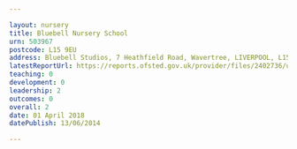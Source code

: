 ```yaml
---

layout: nursery
title: Bluebell Nursery School
urn: 503967
postcode: L15 9EU
address: Bluebell Studios, 7 Heathfield Road, Wavertree, LIVERPOOL, L15 9EU
latestReportUrl: https://reports.ofsted.gov.uk/provider/files/2402736/urn/503967.pdf
teaching: 0
development: 0
leadership: 2
outcomes: 0
overall: 2
date: 01 April 2018 
datePublish: 13/06/2014

---
```

